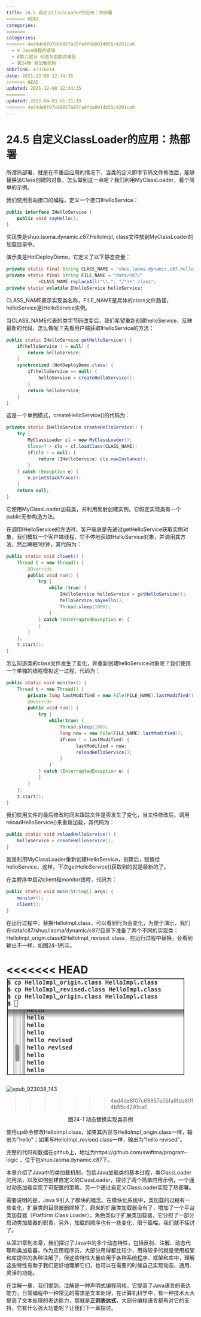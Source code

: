 ```yaml
---
title: 24.5 自定义ClassLoader的应用：热部署
<<<<<<< HEAD
categories:
=======
categories: 
>>>>>>> 4ed4de8f07c69857a05fa9fda8014b55c4291ca0
  - 9 Java编程的逻辑
  - 6第六部分 动态与函数式编程
  - 第24章 类加载机制
abbrlink: 4731be14
date: 2021-12-08 12:34:35
<<<<<<< HEAD
updated: 2021-12-08 12:34:35
=======
updated: 2022-04-03 01:21:19
>>>>>>> 4ed4de8f07c69857a05fa9fda8014b55c4291ca0
---
```

# 24.5 自定义ClassLoader的应用：热部署
所谓热部署，就是在不重启应用的情况下，当类的定义即字节码文件修改后，能够替换该Class创建的对象，怎么做到这一点呢？我们利用MyClassLoader，看个简单的示例。

我们使用面向接口的编程，定义一个接口IHelloService：

```java
public interface IHelloService {
    public void sayHello();
}
```

实现类是shuo.laoma.dynamic.c87.HelloImpl, class文件放到MyClassLoader的加载目录中。

演示类是HotDeployDemo，它定义了以下静态变量：

```java
private static final String CLASS_NAME = "shuo.laoma.dynamic.c87.HelloImpl";
private static final String FILE_NAME = "data/c87/"
            +CLASS_NAME.replaceAll("\\.", "/")+".class";
private static volatile IHelloService helloService;
```

CLASS_NAME表示实现类名称，FILE_NAME是具体的class文件路径，helloService是IHelloService实例。

当CLASS_NAME代表的类字节码改变后，我们希望重新创建helloService，反映最新的代码，怎么做呢？先看用户端获取IHelloService的方法：

```java
public static IHelloService getHelloService() {
    if(helloService ! = null) {
        return helloService;
    }
    synchronized (HotDeployDemo.class) {
        if(helloService == null) {
            helloService = createHelloService();
        }
        return helloService;
    }
}
```

这是一个单例模式，createHelloService()的代码为：

```java
private static IHelloService createHelloService() {
    try {
        MyClassLoader cl = new MyClassLoader();
        Class<? > cls = cl.loadClass(CLASS_NAME);
        if(cls ! = null) {
            return (IHelloService) cls.newInstance();
        }
    } catch (Exception e) {
        e.printStackTrace();
    }
    return null;
}
```

它使用MyClassLoader加载类，并利用反射创建实例，它假定实现类有一个public无参构造方法。

在调用IHelloService的方法时，客户端总是先通过getHelloService获取实例对象，我们模拟一个客户端线程，它不停地获取IHelloService对象，并调用其方法，然后睡眠1秒钟，其代码为：

```java
public static void client() {
    Thread t = new Thread() {
        @Override
        public void run() {
            try {
                while (true) {
                    IHelloService helloService = getHelloService();
                    helloService.sayHello();
                    Thread.sleep(1000);
                }
            } catch (InterruptedException e) {
            }
        }
    };
    t.start();
}
```

怎么知道类的class文件发生了变化，并重新创建helloService对象呢？我们使用一个单独的线程模拟这一过程，代码为：

```java
public static void monitor() {
    Thread t = new Thread() {
        private long lastModified = new File(FILE_NAME).lastModified();
        @Override
        public void run() {
            try {
                while(true) {
                    Thread.sleep(100);
                    long now = new File(FILE_NAME).lastModified();
                    if(now ! = lastModified) {
                          lastModified = now;
                          reloadHelloService();
                    }
                }
            } catch (InterruptedException e) {
            }
        }
    };
    t.start();
}
```

我们使用文件的最后修改时间来跟踪文件是否发生了变化，当文件修改后，调用reloadHelloService()来重新加载，其代码为：

```java
public static void reloadHelloService() {
    helloService = createHelloService();
}
```

就是利用MyClassLoader重新创建HelloService，创建后，赋值给helloService，这样，下次getHelloService()获取到的就是最新的了。

在主程序中启动client和monitor线程，代码为：

```java
public static void main(String[] args) {
    monitor();
    client();
}
```

在运行过程中，替换HelloImpl.class，可以看到行为会变化，为便于演示，我们在data/c87/shuo/laoma/dynamic/c87/目录下准备了两个不同的实现类：HelloImpl_origin.class和HelloImpl_revised. class，在运行过程中替换，会看到输出不一样，如图24-1所示。

<<<<<<< HEAD
![epub_923038_143](https://raw.githubusercontent.com/lanlan2017/images/master/Blog/Sum/20211211133947.jpeg)
=======
![epub_923038_143](https://gitee.com/XiaoLan223/images/raw/master/Blog/Sum/20211211133947.jpeg)
>>>>>>> 4ed4de8f07c69857a05fa9fda8014b55c4291ca0

<center>图24-1 动态替换实现类示例</center>

使用cp命令修改HelloImpl.class，如果其内容与HelloImpl_origin.class一样，输出为"hello"；如果与HelloImpl_revised.class一样，输出为"hello revised"。

完整的代码和数据在github上，地址为https://github.com/swiftma/program-logic ，位于包shuo.laoma.dynamic.c87下。

本章介绍了Java中的类加载机制，包括Java加载类的基本过程，类ClassLoader的用法，以及如何创建自定义的ClassLoader，探讨了两个简单应用示例，一个通过动态加载实现了可配置的策略，另一个通过自定义ClassLoader实现了热部署。

需要说明的是，Java 9引入了模块的概念。在模块化系统中，类加载的过程有一些变化，扩展类的目录被删除掉了，原来的扩展类加载器没有了，增加了一个平台类加载器（Platform Class Loader），角色类似于扩展类加载器，它分担了一部分启动类加载器的职责，另外，加载的顺序也有一些变化，限于篇幅，我们就不探讨了。

从第21章到本章，我们探讨了Java中的多个动态特性，包括反射、注解、动态代理和类加载器，作为应用程序员，大部分用得都比较少，用得较多的就是使用框架和库提供的各种注解了，但这些特性大量应用于各种系统程序、框架和库中，理解这些特性有助于我们更好地理解它们，也可以在需要的时候自己实现动态、通用、灵活的功能。

在注解一章，我们提到，注解是一种声明式编程风格，它提高了Java语言的表达能力，日常编程中一种常见的需求是文本处理，在计算机科学中，有一种技术大大提高了文本处理的表达能力，那就是**正则表达式**，大部分编程语言都有对它的支持，它有什么强大功能呢？让我们下一章探讨。
